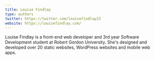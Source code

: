 ```yaml
---
title: Louise Findlay
type: authors
twitter: https://twitter.com/louisefindlay23
website: https://louisefindlay.com/
---
```

Louise Findlay is a front-end web developer and 3rd year Software Development student at Robert Gordon University. She's designed and developed over 20 static websites, WordPress websites and mobile web apps.
